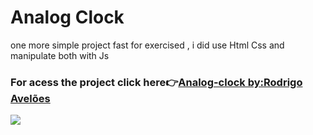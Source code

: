 # Analog Clock
 one more simple project fast for exercised , i did use Html Css and manipulate both with Js 
 
  ### For acess the project click here👉<a href="https://rodrigoaveloes.github.io/Analog-Clock/">Analog-clock by:Rodrigo Avelões<a/>
 
<img src="https://i.imgur.com/4lY2Hph.png"></a>
